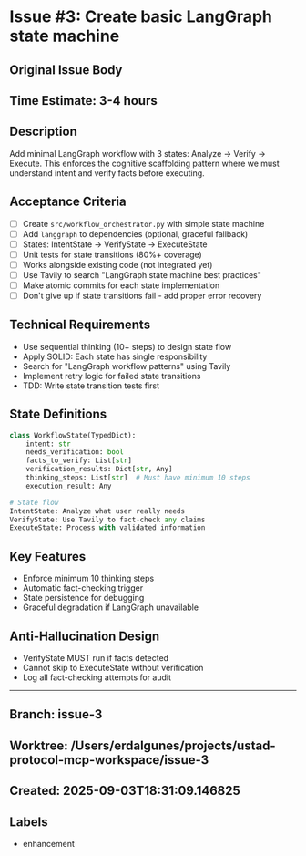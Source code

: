 # Issue #3: Create basic LangGraph state machine

## Original Issue Body

## Time Estimate: 3-4 hours

## Description

Add minimal LangGraph workflow with 3 states: Analyze → Verify → Execute. This enforces the cognitive scaffolding pattern where we must understand intent and verify facts before executing.

## Acceptance Criteria

- [ ] Create `src/workflow_orchestrator.py` with simple state machine
- [ ] Add `langgraph` to dependencies (optional, graceful fallback)
- [ ] States: IntentState → VerifyState → ExecuteState
- [ ] Unit tests for state transitions (80%+ coverage)
- [ ] Works alongside existing code (not integrated yet)
- [ ] Use Tavily to search "LangGraph state machine best practices"
- [ ] Make atomic commits for each state implementation
- [ ] Don't give up if state transitions fail - add proper error recovery

## Technical Requirements

- Use sequential thinking (10+ steps) to design state flow
- Apply SOLID: Each state has single responsibility
- Search for "LangGraph workflow patterns" using Tavily
- Implement retry logic for failed state transitions
- TDD: Write state transition tests first

## State Definitions

```python
class WorkflowState(TypedDict):
    intent: str
    needs_verification: bool
    facts_to_verify: List[str]
    verification_results: Dict[str, Any]
    thinking_steps: List[str]  # Must have minimum 10 steps
    execution_result: Any

# State flow
IntentState: Analyze what user really needs
VerifyState: Use Tavily to fact-check any claims
ExecuteState: Process with validated information
```

## Key Features

- Enforce minimum 10 thinking steps
- Automatic fact-checking trigger
- State persistence for debugging
- Graceful degradation if LangGraph unavailable

## Anti-Hallucination Design

- VerifyState MUST run if facts detected
- Cannot skip to ExecuteState without verification
- Log all fact-checking attempts for audit

______________________________________________________________________

## Branch: issue-3

## Worktree: /Users/erdalgunes/projects/ustad-protocol-mcp-workspace/issue-3

## Created: 2025-09-03T18:31:09.146825

## Labels

- enhancement
